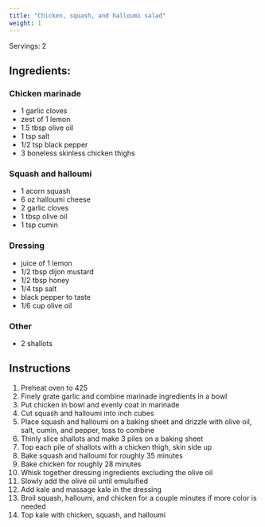 ```yaml
---
title: "Chicken, squash, and halloumi salad"
weight: 1
---
```


Servings: 2

## Ingredients:

### Chicken marinade

* 1 garlic cloves
* zest of 1 lemon
* 1.5 tbsp olive oil
* 1 tsp salt
* 1/2 tsp black pepper
* 3 boneless skinless chicken thighs

### Squash and halloumi

* 1 acorn squash
* 6 oz halloumi cheese
* 2 garlic cloves
* 1 tbsp olive oil
* 1 tsp cumin

### Dressing

* juice of 1 lemon
* 1/2 tbsp dijon mustard
* 1/2 tbsp honey
* 1/4 tsp salt
* black pepper to taste
* 1/6 cup olive oil

### Other

* 2 shallots

## Instructions

1. Preheat oven to 425
2. Finely grate garlic and combine marinade ingredients in a bowl
3. Put chicken in bowl and evenly coat in marinade
4. Cut squash and halloumi into inch cubes
5. Place squash and halloumi on a baking sheet and drizzle with olive oil, salt, cumin, and pepper, toss to combine
6. Thinly slice shallots and make 3 piles on a baking sheet
7. Top each pile of shallots with a chicken thigh, skin side up
8. Bake squash and halloumi for roughly 35 minutes
9. Bake chicken for roughly 28 minutes
10. Whisk together dressing ingredients excluding the olive oil
11. Slowly add the olive oil until emulsified
12. Add kale and massage kale in the dressing
13. Broil squash, halloumi, and chicken for a couple minutes if more color is needed
14. Top kale with chicken, squash, and halloumi
